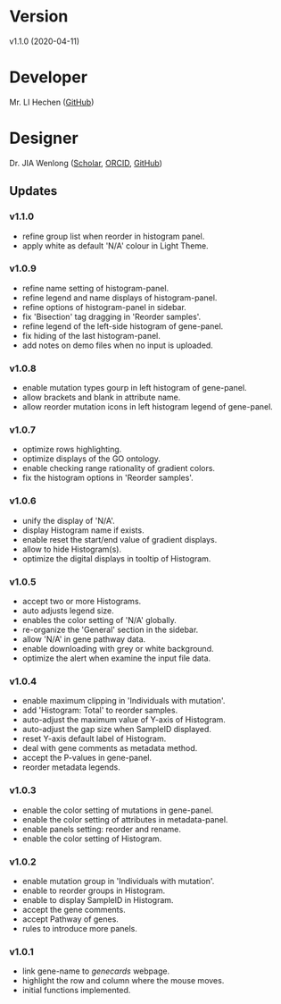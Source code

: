 # Version
v1.1.0 (2020-04-11)

# Developer
Mr. LI Hechen ([GitHub](https://github.com/lhc70000))

# Designer
Dr. JIA Wenlong ([Scholar](https://scholar.google.com.hk/citations?user=eupQCQEAAAAJ), [ORCID](https://orcid.org/0000-0002-7136-9919), [GitHub](https://github.com/Nobel-Justin))

## Updates

### v1.1.0
   - refine group list when reorder in histogram panel.
   - apply white as default 'N/A' colour in Light Theme.

### v1.0.9
   - refine name setting of histogram-panel.
   - refine legend and name displays of histogram-panel.
   - refine options of histogram-panel in sidebar.
   - fix 'Bisection' tag dragging in 'Reorder samples'.
   - refine legend of the left-side histogram of gene-panel.
   - fix hiding of the last histogram-panel.
   - add notes on demo files when no input is uploaded.

### v1.0.8
   - enable mutation types gourp in left histogram of gene-panel.
   - allow brackets and blank in attribute name.
   - allow reorder mutation icons in left histogram legend of gene-panel.

### v1.0.7
   - optimize rows highlighting.
   - optimize displays of the GO ontology.
   - enable checking range rationality of gradient colors.
   - fix the histogram options in 'Reorder samples'.

### v1.0.6
   - unify the display of 'N/A'.
   - display Histogram name if exists.
   - enable reset the start/end value of gradient displays.
   - allow to hide Histogram(s).
   - optimize the digital displays in tooltip of Histogram.

### v1.0.5
   - accept two or more Histograms.
   - auto adjusts legend size.
   - enables the color setting of 'N/A' globally.
   - re-organize the 'General' section in the sidebar.
   - allow 'N/A' in gene pathway data.
   - enable downloading with grey or white background.
   - optimize the alert when examine the input file data.

### v1.0.4
   - enable maximum clipping in 'Individuals with mutation'.
   - add 'Histogram: Total' to reorder samples.
   - auto-adjust the maximum value of Y-axis of Histogram.
   - auto-adjust the gap size when SampleID displayed.
   - reset Y-axis default label of Histogram.
   - deal with gene comments as metadata method.
   - accept the P-values in gene-panel.
   - reorder metadata legends.

### v1.0.3
   - enable the color setting of mutations in gene-panel.
   - enable the color setting of attributes in metadata-panel.
   - enable panels setting: reorder and rename.
   - enable the color setting of Histogram.

### v1.0.2
   - enable mutation group in 'Individuals with mutation'.
   - enable to reorder groups in Histogram.
   - enable to display SampleID in Histogram.
   - accept the gene comments.
   - accept Pathway of genes.
   - rules to introduce more panels.

### v1.0.1
   - link gene-name to *genecards* webpage.
   - highlight the row and column where the mouse moves.
   - initial functions implemented.
